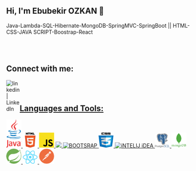 ## Hi, I'm Ebubekir OZKAN 👋
Java-Lambda-SQL-Hibernate-MongoDB-SpringMVC-SpringBoot ||  HTML-CSS-JAVA SCRIPT-Boostrap-React





<br/>
<br/>

## Connect with me:
<a href="https://www.linkedin.com/in/ebubekirozkan/)" target="_blank"><img align="left" alt="linkedin | LinkedIn" width="36px" src="https://raw.githubusercontent.com/peterthehan/peterthehan/master/assets/linkedin.svg" />



<br>
</br>

## Languages and Tools:
<a href="#"> <img src="https://github.com/eozkanch/JavaScript/blob/main/icons/java.png" alt="JAVA" width="40"  /> </a>
<a href="#"> <img src="https://github.com/eozkanch/JavaScript/blob/main/icons/HTML5.png" alt="HTML 5" width="40" /> </a>
<a href="#"> <img src="https://github.com/eozkanch/JavaScript/blob/main/icons/Js.png" alt="JS 3" width="40"  /> </a>
<a href="#"> <img src="https://upload.wikimedia.org/wikipedia/commons/9/9a/Visual_Studio_Code_1.35_icon.svg" width="40" /> </a>
<a href="#"> <img src="https://upload.wikimedia.org/wikipedia/commons/b/b2/Bootstrap_logo.svg" alt="BOOTSRAP" width="40" /> </a>
<a href="#"> <img src="https://github.com/eozkanch/JavaScript/blob/main/icons/CSS3.png" width="40" height="40"/> </a>
<a href="#"> <img src="https://upload.wikimedia.org/wikipedia/commons/9/9c/IntelliJ_IDEA_Icon.svg" alt="iNTELIJ iDEA" width="40" /> </a>
<a href="#"> <img src="https://github.com/eozkanch/JavaScript/blob/main/icons/postgresql.png" alt="Postgresql" width="40" /> </a>
<a href="#"> <img src="https://github.com/eozkanch/JavaScript/blob/main/icons/mongodb.png" alt="MongoDb" width="40"  /> </a>
<a href="#"> <img src="https://github.com/eozkanch/JavaScript/blob/main/icons/spring.png" width="40" /> </a>
<a href="#"> <img src="https://github.com/eozkanch/JavaScript/blob/main/icons/React.png"  alt="React" width="40" /> </a>
<a href="#"> <img src="https://github.com/eozkanch/JavaScript/blob/main/icons/postman-icon.png"  alt="React" width="40" /> </a>


